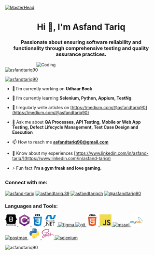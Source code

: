 [![MasterHead](https://www.indiumsoftware.com/wp-content/uploads/2022/08/142-Software-Testing-Techniques-The-Definitive-Guide-2021-Update.jpg)](https://asfandtariq90.io)
<h1 align="center">Hi 👋, I'm Asfand Tariq</h1>
<h3 align="center">Passionate about ensuring software reliability and functionality through comprehensive testing and quality assurance practices.</h3>
<img align="right" alt="Coding" width="400" src="https://miro.medium.com/v2/resize:fit:1400/1*kEiJQRyscYoR7Ytg1lrLDg.gif">

<p align="left"> <img src="https://komarev.com/ghpvc/?username=asfandtariq90&label=Profile%20views&color=0e75b6&style=flat" alt="asfandtariq90" /> </p>

<p align="left"> <a href="https://github.com/ryo-ma/github-profile-trophy"><img src="https://github-profile-trophy.vercel.app/?username=asfandtariq90" alt="asfandtariq90" /></a> </p>

- 🔭 I’m currently working on **Udhaar Book**

- 🌱 I’m currently learning **Selenium, Python, Appium, TestNg**

- 📝 I regularly write articles on [https://medium.com/@asfandtariq90](https://medium.com/@asfandtariq90)

- 💬 Ask me about **QA Processes, API Testing, Mobile or Web App Testing, Defect Lifecycle Management, Test Case Design and Execution**

- 📫 How to reach me **asfandtariq90@gmail.com**

- 📄 Know about my experiences [https://www.linkedin.com/in/asfand-tariq/](https://www.linkedin.com/in/asfand-tariq/)

- ⚡ Fun fact **I'm a gym freak and love gaming.**

<h3 align="left">Connect with me:</h3>
<p align="left">
<a href="https://linkedin.com/in/asfand-tariq" target="blank"><img align="center" src="https://raw.githubusercontent.com/rahuldkjain/github-profile-readme-generator/master/src/images/icons/Social/linked-in-alt.svg" alt="asfand-tariq" height="30" width="40" /></a>
<a href="https://fb.com/asfandtariq.39" target="blank"><img align="center" src="https://raw.githubusercontent.com/rahuldkjain/github-profile-readme-generator/master/src/images/icons/Social/facebook.svg" alt="asfandtariq.39" height="30" width="40" /></a>
<a href="https://instagram.com/asfandtariqch" target="blank"><img align="center" src="https://raw.githubusercontent.com/rahuldkjain/github-profile-readme-generator/master/src/images/icons/Social/instagram.svg" alt="asfandtariqch" height="30" width="40" /></a>
<a href="https://medium.com/@asfandtariq90" target="blank"><img align="center" src="https://raw.githubusercontent.com/rahuldkjain/github-profile-readme-generator/master/src/images/icons/Social/medium.svg" alt="@asfandtariq90" height="30" width="40" /></a>
</p>

<h3 align="left">Languages and Tools:</h3>
<p align="left"> <a href="https://getbootstrap.com" target="_blank" rel="noreferrer"> <img src="https://raw.githubusercontent.com/devicons/devicon/master/icons/bootstrap/bootstrap-plain-wordmark.svg" alt="bootstrap" width="40" height="40"/> </a> <a href="https://www.w3schools.com/cs/" target="_blank" rel="noreferrer"> <img src="https://raw.githubusercontent.com/devicons/devicon/master/icons/csharp/csharp-original.svg" alt="csharp" width="40" height="40"/> </a> <a href="https://www.w3schools.com/css/" target="_blank" rel="noreferrer"> <img src="https://raw.githubusercontent.com/devicons/devicon/master/icons/css3/css3-original-wordmark.svg" alt="css3" width="40" height="40"/> </a> <a href="https://dotnet.microsoft.com/" target="_blank" rel="noreferrer"> <img src="https://raw.githubusercontent.com/devicons/devicon/master/icons/dot-net/dot-net-original-wordmark.svg" alt="dotnet" width="40" height="40"/> </a> <a href="https://www.figma.com/" target="_blank" rel="noreferrer"> <img src="https://www.vectorlogo.zone/logos/figma/figma-icon.svg" alt="figma" width="40" height="40"/> </a> <a href="https://git-scm.com/" target="_blank" rel="noreferrer"> <img src="https://www.vectorlogo.zone/logos/git-scm/git-scm-icon.svg" alt="git" width="40" height="40"/> </a> <a href="https://www.w3.org/html/" target="_blank" rel="noreferrer"> <img src="https://raw.githubusercontent.com/devicons/devicon/master/icons/html5/html5-original-wordmark.svg" alt="html5" width="40" height="40"/> </a> <a href="https://developer.mozilla.org/en-US/docs/Web/JavaScript" target="_blank" rel="noreferrer"> <img src="https://raw.githubusercontent.com/devicons/devicon/master/icons/javascript/javascript-original.svg" alt="javascript" width="40" height="40"/> </a> <a href="https://www.microsoft.com/en-us/sql-server" target="_blank" rel="noreferrer"> <img src="https://www.svgrepo.com/show/303229/microsoft-sql-server-logo.svg" alt="mssql" width="40" height="40"/> </a> <a href="https://www.mysql.com/" target="_blank" rel="noreferrer"> <img src="https://raw.githubusercontent.com/devicons/devicon/master/icons/mysql/mysql-original-wordmark.svg" alt="mysql" width="40" height="40"/> </a> <a href="https://postman.com" target="_blank" rel="noreferrer"> <img src="https://www.vectorlogo.zone/logos/getpostman/getpostman-icon.svg" alt="postman" width="40" height="40"/> </a> <a href="https://www.python.org" target="_blank" rel="noreferrer"> <img src="https://raw.githubusercontent.com/devicons/devicon/master/icons/python/python-original.svg" alt="python" width="40" height="40"/> </a> <a href="https://sass-lang.com" target="_blank" rel="noreferrer"> <img src="https://raw.githubusercontent.com/devicons/devicon/master/icons/sass/sass-original.svg" alt="sass" width="40" height="40"/> </a> <a href="https://www.selenium.dev" target="_blank" rel="noreferrer"> <img src="https://raw.githubusercontent.com/detain/svg-logos/780f25886640cef088af994181646db2f6b1a3f8/svg/selenium-logo.svg" alt="selenium" width="40" height="40"/> </a> </p>

<p><img align="center" src="https://github-readme-stats.vercel.app/api/top-langs?username=asfandtariq90&show_icons=true&locale=en&layout=compact" alt="asfandtariq90" /></p>
